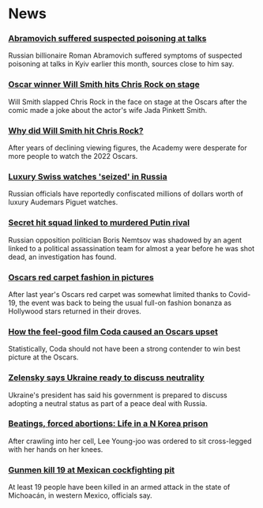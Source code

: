 # News
### [Abramovich suffered suspected poisoning at talks](https://www.bbc.com/news/world-europe-60904676)
Russian billionaire Roman Abramovich suffered symptoms of suspected poisoning at talks in Kyiv earlier this month, sources close to him say.
### [Oscar winner Will Smith hits Chris Rock on stage](https://www.bbc.com/news/entertainment-arts-60897004)
Will Smith slapped Chris Rock in the face on stage at the Oscars after the comic made a joke about the actor's wife Jada Pinkett Smith.
### [Why did Will Smith hit Chris Rock?](https://www.bbc.com/news/entertainment-arts-60896604)
After years of declining viewing figures, the Academy were desperate for more people to watch the 2022 Oscars.
### [Luxury Swiss watches 'seized' in Russia](https://www.bbc.com/news/world-europe-60900694)
Russian officials have reportedly confiscated millions of dollars worth of luxury Audemars Piguet watches.
### [Secret hit squad linked to murdered Putin rival](https://www.bbc.com/news/world-europe-60878663)
Russian opposition politician Boris Nemtsov was shadowed by an agent linked to a political assassination team for almost a year before he was shot dead, an investigation has found.
### [Oscars red carpet fashion in pictures](https://www.bbc.com/news/entertainment-arts-60896370)
After last year's Oscars red carpet was somewhat limited thanks to Covid-19, the event was back to being the usual full-on fashion bonanza as Hollywood stars returned in their droves.
### [How the feel-good film Coda caused an Oscars upset](https://www.bbc.com/news/entertainment-arts-60825096)
Statistically, Coda should not have been a strong contender to win best picture at the Oscars.
### [Zelensky says Ukraine ready to discuss neutrality](https://www.bbc.com/news/world-europe-60901024)
Ukraine's president has said his government is prepared to discuss adopting a neutral status as part of a peace deal with Russia.  
### [Beatings, forced abortions: Life in a N Korea prison](https://www.bbc.com/news/world-asia-60870739)
After crawling into her cell, Lee Young-joo was ordered to sit cross-legged with her hands on her knees. 
### [Gunmen kill 19 at Mexican cockfighting pit](https://www.bbc.com/news/world-latin-america-60900854)
At least 19 people have been killed in an armed attack in the state of Michoacán, in western Mexico, officials say.
